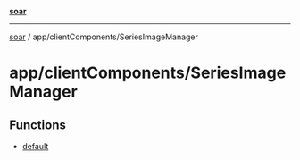 [**soar**](../../../README.md)

***

[soar](../../../modules.md) / app/clientComponents/SeriesImageManager

# app/clientComponents/SeriesImageManager

## Functions

- [default](functions/default.md)
